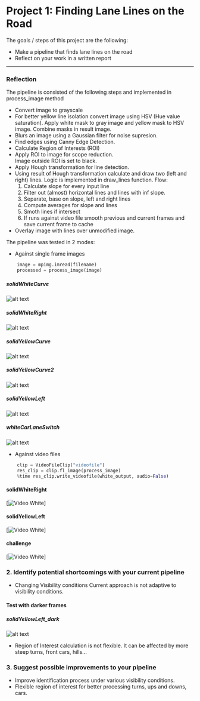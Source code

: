 # **Project 1: Finding Lane Lines on the Road** 

The goals / steps of this project are the following:
* Make a pipeline that finds lane lines on the road
* Reflect on your work in a written report

[//]: # (Image References)

[timage1]: test_images_output/processed_solidWhiteCurve.jpg 
[timage2]: test_images_output/processed_solidWhiteRight.jpg 
[timage3]: test_images_output/processed_solidYellowCurve.jpg
[timage4]: test_images_output/processed_solidYellowCurve2.jpg
[timage5]: test_images_output/processed_solidYellowLeft.jpg
[timage6]: test_images_output/processed_whiteCarLaneSwitch.jpg

[tdark]: test_images_output/processed_solidYellowLeft_dark.jpg

---

### Reflection

The pipeline is consisted of the following steps and implemented in process_image method
* Convert image to grayscale
* For better yellow line isolation convert image using HSV (Hue value saturation). Apply white mask to gray image and yellow mask to HSV image. Combine masks in result image.
* Blurs an image using a Gaussian filter for noise supresion. 
* Find edges using Canny Edge Detection.
* Calculate Region of Interests (ROI)
* Apply ROI to image for scope reduction.  
    Image outside ROI is set to black.
* Apply Hough transformation for line detection.
* Using result of Hough transformation calculate and draw two (left and right) lines.
  Logic is implemented in draw_lines function.
  Flow:
  1. Calculate slope for every input line
  2. Filter out (almost) horizontal lines and lines with inf slope.
  3. Separate, base on slope, left and right lines
  4. Compute averages for slope and lines
  5. Smoth lines if intersect
  6. If runs against video file smooth previous and current frames and save current frame to cache
* Overlay image with lines over unmodified image.

The pipeline was tested in 2 modes:
* Against single frame images
```python
    image = mpimg.imread(filename)
    processed = process_image(image)
```
##### solidWhiteCurve
![alt text][timage1]
##### solidWhiteRight
![alt text][timage2]
##### solidYellowCurve
![alt text][timage3]
##### solidYellowCurve2
![alt text][timage4]
##### solidYellowLeft
![alt text][timage5]
##### whiteCarLaneSwitch
![alt text][timage6]
* Against video files
```python
    clip = VideoFileClip("videofile")
    res_clip = clip.fl_image(process_image) 
    %time res_clip.write_videofile(white_output, audio=False)
```
#### solidWhiteRight
[![Video White](test_videos_output/solidWhiteRight.gif?raw=true)]
#### solidYellowLeft
[![Video White](test_videos_output/solidYellowLeft.gif?raw=true)]
#### challenge
[![Video White](test_videos_output/challenge.gif?raw=true)]
    

### 2. Identify potential shortcomings with your current pipeline

* Changing Visibility conditions
Current approach is not adaptive to visibility conditions.
#### Test with darker frames
##### solidYellowLeft_dark
![alt text][tdark]

* Region of Interest calculation is not flexible.
It can be affected by more steep turns, front cars,  hills...

### 3. Suggest possible improvements to your pipeline

* Improve identification process under various visibility conditions. 
* Flexible region of interest for better processing turns, ups and downs, cars.

